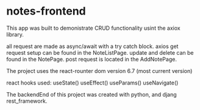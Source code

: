 # notes-frontend

This app was built to demonistrate CRUD functionality usint the axiox library. 

all request are made as async/await with a try catch block.
axios get request setup can be found in the NoteListPage.
      update and delete can be found in the NotePage.
      post request is located in the AddNotePage.

The project uses the react-rounter dom version 6.7 (most current version)

react hooks used:
    useState()
    useEffect()
    useParams()
    useNavigate()

The backendEnd of this project was created with python, and djang rest_framework.

